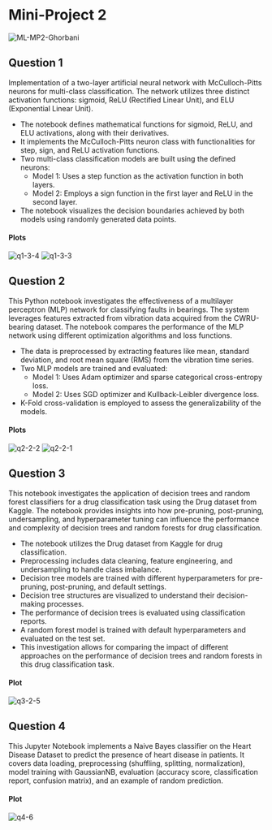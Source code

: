 # Mini-Project 2

![ML-MP2-Ghorbani](https://github.com/mmghorbani/KNTU-ML-Course-2024/assets/162275285/73eaf7a8-2424-481e-af4d-fd9857d6024c)



## Question 1
Implementation of a two-layer artificial neural network with McCulloch-Pitts neurons for multi-class classification. The network utilizes three distinct activation functions: sigmoid, ReLU (Rectified Linear Unit), and ELU (Exponential Linear Unit).

- The notebook defines mathematical functions for sigmoid, ReLU, and ELU activations, along with their derivatives.
- It implements the McCulloch-Pitts neuron class with functionalities for step, sign, and ReLU activation functions.
- Two multi-class classification models are built using the defined neurons:
  - Model 1: Uses a step function as the activation function in both layers.
  - Model 2: Employs a sign function in the first layer and ReLU in the second layer.
- The notebook visualizes the decision boundaries achieved by both models using randomly generated data points.

#### Plots
![q1-3-4](https://github.com/mmghorbani/KNTU-ML-Course-2024/assets/162275285/f9ca6cc1-0f8b-4765-8d6b-a25dc9993622)
![q1-3-3](https://github.com/mmghorbani/KNTU-ML-Course-2024/assets/162275285/3bdbad1f-b6ba-4c04-9618-61f59a048215)


## Question 2
This Python notebook investigates the effectiveness of a multilayer perceptron (MLP) network for classifying faults in bearings. The system leverages features extracted from vibration data acquired from the CWRU-bearing dataset. The notebook compares the performance of the MLP network using different optimization algorithms and loss functions.

- The data is preprocessed by extracting features like mean, standard deviation, and root mean square (RMS) from the vibration time series.
- Two MLP models are trained and evaluated:
  - Model 1: Uses Adam optimizer and sparse categorical cross-entropy loss.
  - Model 2: Uses SGD optimizer and Kullback-Leibler divergence loss.
- K-Fold cross-validation is employed to assess the generalizability of the models.

#### Plots
![q2-2-2](https://github.com/mmghorbani/KNTU-ML-Course-2024/assets/162275285/0e742886-22d1-4cfd-a3ff-1cb3e30f0a7f)
![q2-2-1](https://github.com/mmghorbani/KNTU-ML-Course-2024/assets/162275285/1a007056-126b-4235-84dc-fe6b43132576)

## Question 3

This notebook investigates the application of decision trees and random forest classifiers for a drug classification task using the Drug dataset from Kaggle. The notebook provides insights into how pre-pruning, post-pruning, undersampling, and hyperparameter tuning can influence the performance and complexity of decision trees and random forests for drug classification.

- The notebook utilizes the Drug dataset from Kaggle for drug classification.
- Preprocessing includes data cleaning, feature engineering, and undersampling to handle class imbalance.
- Decision tree models are trained with different hyperparameters for pre-pruning, post-pruning, and default settings.
- Decision tree structures are visualized to understand their decision-making processes.
- The performance of decision trees is evaluated using classification reports.
- A random forest model is trained with default hyperparameters and evaluated on the test set.
- This investigation allows for comparing the impact of different approaches on the performance of decision trees and random forests in this drug classification task.

#### Plot
![q3-2-5](https://github.com/mmghorbani/KNTU-ML-Course-2024/assets/162275285/b8f4cfa8-887f-45e4-ab14-16c61316e3b2)

## Question 4
This Jupyter Notebook implements a Naive Bayes classifier on the Heart Disease Dataset to predict the presence of heart disease in patients. It covers data loading, preprocessing (shuffling, splitting, normalization), model training with GaussianNB, evaluation (accuracy score, classification report, confusion matrix), and an example of random prediction.

#### Plot
![q4-6](https://github.com/mmghorbani/KNTU-ML-Course-2024/assets/162275285/03c944a5-d425-451a-b60d-680754e0307d)
